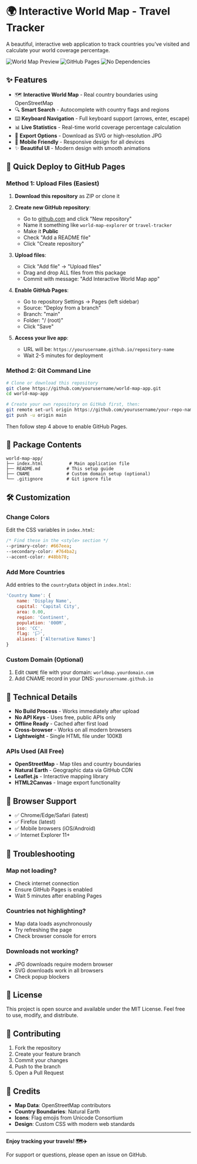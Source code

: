 # 🌍 Interactive World Map - Travel Tracker

A beautiful, interactive web application to track countries you've visited and calculate your world coverage percentage.

![World Map Preview](https://img.shields.io/badge/Status-Ready%20to%20Deploy-brightgreen) ![GitHub Pages](https://img.shields.io/badge/GitHub%20Pages-Compatible-blue) ![No Dependencies](https://img.shields.io/badge/Dependencies-None-orange)

## ✨ Features

- 🗺️ **Interactive World Map** - Real country boundaries using OpenStreetMap
- 🔍 **Smart Search** - Autocomplete with country flags and regions
- ⌨️ **Keyboard Navigation** - Full keyboard support (arrows, enter, escape)
- 📊 **Live Statistics** - Real-time world coverage percentage calculation
- 💾 **Export Options** - Download as SVG or high-resolution JPG
- 📱 **Mobile Friendly** - Responsive design for all devices
- ✨ **Beautiful UI** - Modern design with smooth animations

## 🚀 Quick Deploy to GitHub Pages

### Method 1: Upload Files (Easiest)

1. **Download this repository** as ZIP or clone it
2. **Create new GitHub repository**:
   - Go to [github.com](https://github.com) and click "New repository"
   - Name it something like `world-map-explorer` or `travel-tracker`
   - Make it **Public**
   - Check "Add a README file"
   - Click "Create repository"

3. **Upload files**:
   - Click "Add file" → "Upload files"
   - Drag and drop ALL files from this package
   - Commit with message: "Add Interactive World Map app"

4. **Enable GitHub Pages**:
   - Go to repository Settings → Pages (left sidebar)
   - Source: "Deploy from a branch"
   - Branch: "main" 
   - Folder: "/ (root)"
   - Click "Save"

5. **Access your live app**:
   - URL will be: `https://yourusername.github.io/repository-name`
   - Wait 2-5 minutes for deployment

### Method 2: Git Command Line

```bash
# Clone or download this repository
git clone https://github.com/yourusername/world-map-app.git
cd world-map-app

# Create your own repository on GitHub first, then:
git remote set-url origin https://github.com/yourusername/your-repo-name.git
git push -u origin main
```

Then follow step 4 above to enable GitHub Pages.

## 📁 Package Contents

```
world-map-app/
├── index.html          # Main application file
├── README.md          # This setup guide
├── CNAME              # Custom domain setup (optional)
└── .gitignore         # Git ignore file
```

## 🛠️ Customization

### Change Colors
Edit the CSS variables in `index.html`:
```css
/* Find these in the <style> section */
--primary-color: #667eea;
--secondary-color: #764ba2;
--accent-color: #48bb78;
```

### Add More Countries
Add entries to the `countryData` object in `index.html`:
```javascript
'Country Name': { 
    name: 'Display Name', 
    capital: 'Capital City', 
    area: 0.00, 
    region: 'Continent', 
    population: '000M', 
    iso: 'CC', 
    flag: '🏳️', 
    aliases: ['Alternative Names'] 
}
```

### Custom Domain (Optional)
1. Edit `CNAME` file with your domain: `worldmap.yourdomain.com`
2. Add CNAME record in your DNS: `yourusername.github.io`

## 🔧 Technical Details

- **No Build Process** - Works immediately after upload
- **No API Keys** - Uses free, public APIs only
- **Offline Ready** - Cached after first load
- **Cross-browser** - Works on all modern browsers
- **Lightweight** - Single HTML file under 100KB

### APIs Used (All Free)
- **OpenStreetMap** - Map tiles and country boundaries
- **Natural Earth** - Geographic data via GitHub CDN
- **Leaflet.js** - Interactive mapping library
- **HTML2Canvas** - Image export functionality

## 📱 Browser Support

- ✅ Chrome/Edge/Safari (latest)
- ✅ Firefox (latest)
- ✅ Mobile browsers (iOS/Android)
- ✅ Internet Explorer 11+

## 🐛 Troubleshooting

### Map not loading?
- Check internet connection
- Ensure GitHub Pages is enabled
- Wait 5 minutes after enabling Pages

### Countries not highlighting?
- Map data loads asynchronously
- Try refreshing the page
- Check browser console for errors

### Downloads not working?
- JPG downloads require modern browser
- SVG downloads work in all browsers
- Check popup blockers

## 📄 License

This project is open source and available under the MIT License. Feel free to use, modify, and distribute.

## 🤝 Contributing

1. Fork the repository
2. Create your feature branch
3. Commit your changes  
4. Push to the branch
5. Open a Pull Request

## 🎉 Credits

- **Map Data**: OpenStreetMap contributors
- **Country Boundaries**: Natural Earth
- **Icons**: Flag emojis from Unicode Consortium
- **Design**: Custom CSS with modern web standards

---

**Enjoy tracking your travels! 🗺️✈️**

For support or questions, please open an issue on GitHub.